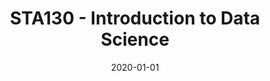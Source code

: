 ---
title: "STA130 -  Introduction to Data Science"
collection: teaching
type: "Teaching Assisstant"
permalink: /teaching/2015-spring-teaching-1
venue: "University of Toronto, Mathematical and Computational Sciences"
date: 2020-01-01
location: "Toronto, Canada"
---